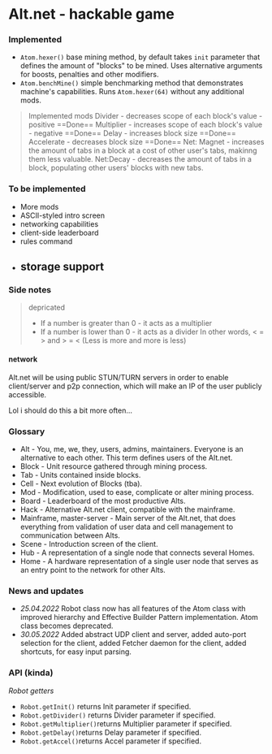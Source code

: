 # Alt.net - hackable game

### Implemented
- ``Atom.hexer()`` base mining method, by default takes ``init`` parameter that defines the amount of "blocks" to be mined. Uses alternative arguments for boosts, penalties and other modifiers.
- ``Atom.benchMine()`` simple benchmarking method that demonstrates machine's capabilities. Runs ``Atom.hexer(64)`` without any additional mods.

> Implemented mods
> Divider - decreases scope of each block's value - positive ==Done==
> Multiplier - increases scope of each block's value - negative ==Done==
> Delay - increases block size ==Done==
> Accelerate - decreases block size ==Done==
> Net: Magnet - increases the amount of tabs in a block at a cost of other user's tabs, makinng them less valuable.
> Net:Decay - decreases the amount of tabs in a block, populating other users' blocks with new tabs.

### To be implemented
- More mods
- ASCII-styled intro screen
- networking capabilities
- client-side leaderboard
- rules command
- storage support
	- 

### Side notes
>depricated
>- If a number is greater than 0 - it acts as a multiplier
>- If a number is lower than 0 - it acts as a divider
> In other words, < = > and > = < (Less is more and more is less)
#### network
Alt.net will be using public STUN/TURN servers in order to enable client/server and p2p connection, which will make an IP of the user publicly accessible.

Lol i should do this a bit more often...

### Glossary
- Alt - You, me, we, they, users, admins, maintainers. Everyone is an alternative to each other. This term defines users of the Alt.net.
- Block - Unit resource gathered through mining process.
- Tab - Units contained inside blocks.
- Cell - Next evolution of Blocks (tba).
- Mod - Modification, used to ease, complicate or alter mining process.
- Board - Leaderboard of the most productive Alts.
- Hack - Alternative Alt.net client, compatible with the mainframe.
- Mainframe, master-server - Main server of the Alt.net, that does everything from validation of user data and cell management to communication between Alts.
- Scene - Introduction screen of the client.
- Hub - A representation of a single node that connects several Homes.
- Home - A hardware representation of a single user node that serves as an entry point to the network for other Alts.

### News and updates
- *25.04.2022* Robot class now has all features of the Atom class with improved hierarchy and Effective Builder Pattern implementation. Atom class becomes deprecated.
- *30.05.2022* Added abstract UDP client and server, added auto-port selection for the client, added Fetcher daemon for the client, added shortcuts, for easy input parsing. 

### API (kinda)
*Robot getters*
- `Robot.getInit()`  returns Init parameter if specified.
- `Robot.getDivider()` returns Divider parameter if specified.
- `Robot.getMultiplier()`returns Multiplier parameter if specified.
- `Robot.getDelay()`returns Delay parameter if specified.
- `Robot.getAccel()`returns Accel parameter if specified.
